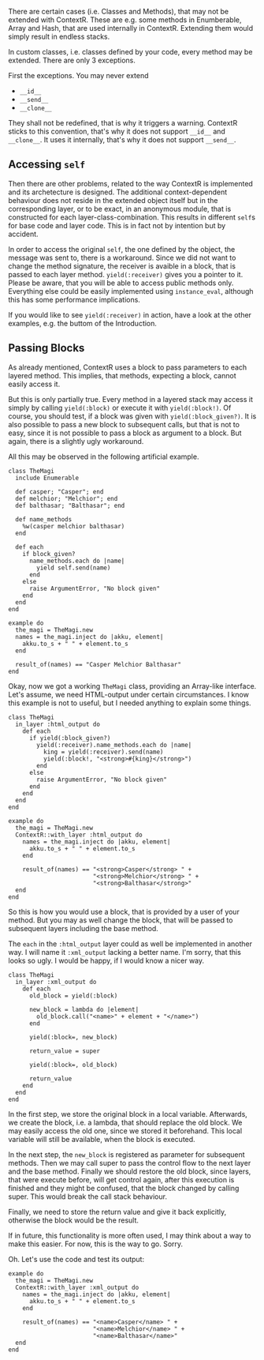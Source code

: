 There are certain cases (i.e. Classes and Methods), that may not be extended
with ContextR. These are e.g. some methods in Enumberable, Array and Hash,
that are used internally in ContextR. Extending them would simply result in
endless stacks.

In custom classes, i.e. classes defined by your code, every method may be
extended. There are only 3 exceptions.

First the exceptions. You may never extend

* `__id__`
* `__send__`
* `__clone__`

They shall not be redefined, that is why it triggers a warning. ContextR sticks
to this convention, that's why it does not support `__id__` and `__clone__`. It
uses it internally, that's why it does not support `__send__`.

Accessing `self`
----------------

Then there are other problems, related to the way ContextR is implemented and
its archetecture is designed. The additional context-dependent behaviour does
not reside in the extended object itself but in the corresponding layer, or to
be exact, in an anonymous module, that is constructed for each
layer-class-combination. This results in different `self`s for base code and
layer code. This is in fact not by intention but by accident.

In order to access the original `self`, the one defined by the object, the
message was sent to, there is a workaround. Since we did not want to change
the method signature, the receiver is avaible in a block, that is passed to
each layer method. `yield(:receiver)` gives you a pointer to it. Please be
aware, that you will be able to access public methods only. Everything else
could be easily implemented using `instance_eval`, although this has some
performance implications.

If you would like to see `yield(:receiver)` in action, have a look at the other
examples, e.g. the buttom of the Introduction.

Passing Blocks
--------------

As already mentioned, ContextR uses a block to pass parameters to each layered
method. This implies, that methods, expecting a block, cannot easily access it.

But this is only partially true. Every method in a layered stack may access it
simply by calling `yield(:block)` or execute it with `yield(:block!)`. Of
course, you should test, if a block was given with `yield(:block_given?)`. It
is also possible to pass a new block to subsequent calls, but that is not to
easy, since it is not possible to pass a block as argument to a block. But
again, there is a slightly ugly workaround.

All this may be observed in the following artificial example.

    class TheMagi
      include Enumerable

      def casper; "Casper"; end
      def melchior; "Melchior"; end
      def balthasar; "Balthasar"; end

      def name_methods
        %w(casper melchior balthasar)
      end

      def each
        if block_given?
          name_methods.each do |name|
            yield self.send(name)
          end
        else
          raise ArgumentError, "No block given"
        end
      end
    end

    example do
      the_magi = TheMagi.new
      names = the_magi.inject do |akku, element|
        akku.to_s + " " + element.to_s
      end

      result_of(names) == "Casper Melchior Balthasar"
    end

Okay, now we got a working `TheMagi` class, providing an Array-like interface.
Let's assume, we need HTML-output under certain circumstances. I know this
example is not to useful, but I needed anything to explain some things.

    class TheMagi
      in_layer :html_output do
        def each
          if yield(:block_given?)
            yield(:receiver).name_methods.each do |name|
              king = yield(:receiver).send(name)
              yield(:block!, "<strong>#{king}</strong>")
            end
          else
            raise ArgumentError, "No block given"
          end
        end
      end
    end

    example do
      the_magi = TheMagi.new
      ContextR::with_layer :html_output do
        names = the_magi.inject do |akku, element|
          akku.to_s + " " + element.to_s
        end

        result_of(names) == "<strong>Casper</strong> " +
                            "<strong>Melchior</strong> " +
                            "<strong>Balthasar</strong>"
      end
    end

So this is how you would use a block, that is provided by a user of your method.
But you may as well change the block, that will be passed to subsequent layers
including the base method.

The `each` in the `:html_output` layer could as well be implemented in another
way. I will name it `:xml_output` lacking a better name. I'm sorry, that this
looks so ugly. I would be happy, if I would know a nicer way.

    class TheMagi
      in_layer :xml_output do
        def each
          old_block = yield(:block)

          new_block = lambda do |element|
            old_block.call("<name>" + element + "</name>")
          end

          yield(:block=, new_block)

          return_value = super

          yield(:block=, old_block)

          return_value
        end
      end
    end

In the first step, we store the original block in a local variable. Afterwards,
we create the block, i.e. a lambda, that should replace the old block. We
may easily access the old one, since we stored it beforehand. This local
variable will still be available, when the block is executed.

In the next step, the `new_block` is registered as parameter for subsequent
methods. Then we may call super to pass the control flow to the next layer and
the base method. Finally we should restore the old block, since layers, that
were execute before, will get control again, after this execution is finished
and they might be confused, that the block changed by calling super. This would
break the call stack behaviour.

Finally, we need to store the return value and give it back explicitly,
otherwise the block would be the result.

If in future, this functionality is more often used, I may think about a way
to make this easier. For now, this is the way to go. Sorry.

Oh. Let's use the code and test its output:

    example do
      the_magi = TheMagi.new
      ContextR::with_layer :xml_output do
        names = the_magi.inject do |akku, element|
          akku.to_s + " " + element.to_s
        end

        result_of(names) == "<name>Casper</name> " +
                            "<name>Melchior</name> " +
                            "<name>Balthasar</name>"
      end
    end
